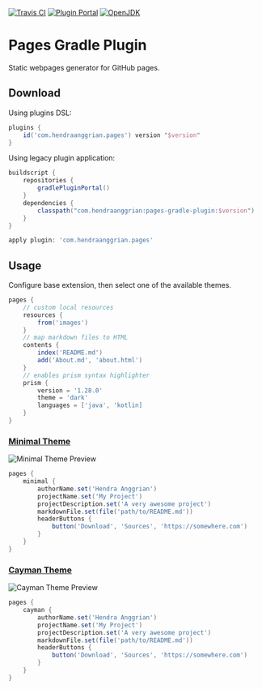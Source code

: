 [![Travis CI](https://img.shields.io/travis/com/hendraanggrian/pages-gradle-plugin)](https://travis-ci.com/github/hendraanggrian/pages-gradle-plugin/)
[![Plugin Portal](https://img.shields.io/maven-metadata/v.svg?label=plugin-portal&metadataUrl=https%3A%2F%2Fplugins.gradle.org%2Fm2%2Fcom%2Fhendraanggrian%2Fpages%2Fcom.hendraanggrian.pages.gradle.plugin%2Fmaven-metadata.xml)](https://plugins.gradle.org/plugin/com.hendraanggrian.pages)
[![OpenJDK](https://img.shields.io/badge/jdk-1.8%2B-informational)](https://openjdk.java.net/projects/jdk8/)

# Pages Gradle Plugin

Static webpages generator for GitHub pages.

## Download

Using plugins DSL:

```gradle
plugins {
    id('com.hendraanggrian.pages') version "$version"
}
```

Using legacy plugin application:

```gradle
buildscript {
    repositories {
        gradlePluginPortal()
    }
    dependencies {
        classpath("com.hendraanggrian:pages-gradle-plugin:$version")
    }
}

apply plugin: 'com.hendraanggrian.pages'
```

## Usage

Configure base extension, then select one of the available themes.

```gradle
pages {
    // custom local resources
    resources {
        from('images')
    }
    // map markdown files to HTML
    contents {
        index('README.md')
        add('About.md', 'about.html')
    }
    // enables prism syntax highlighter
    prism {
        version = '1.28.0'
        theme = 'dark'
        languages = ['java', 'kotlin]
    }
}
```

### [Minimal Theme](https://github.com/hendraanggrian/minimal-theme/)

![Minimal Theme Preview](https://raw.githubusercontent.com/hendraanggrian/minimal-theme/assets/preview_main.png)

```gradle
pages {
    minimal {
        authorName.set('Hendra Anggrian')
        projectName.set('My Project')
        projectDescription.set('A very awesome project')
        markdownFile.set(file('path/to/README.md'))
        headerButtons {
            button('Download', 'Sources', 'https://somewhere.com')
        }
    }
}
```

### [Cayman Theme](https://github.com/hendraanggrian/cayman-theme/)

![Cayman Theme Preview](https://raw.githubusercontent.com/hendraanggrian/cayman-theme/assets/preview_main.png)

```gradle
pages {
    cayman {
        authorName.set('Hendra Anggrian')
        projectName.set('My Project')
        projectDescription.set('A very awesome project')
        markdownFile.set(file('path/to/README.md'))
        headerButtons {
            button('Download', 'Sources', 'https://somewhere.com')
        }
    }
}
```
